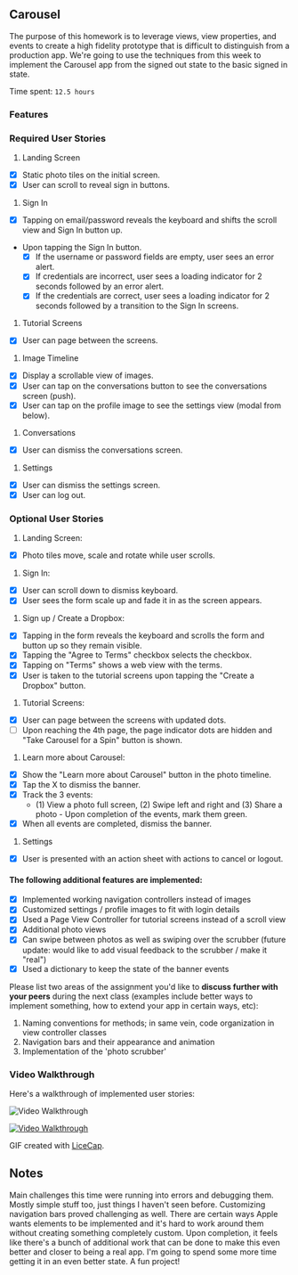## Carousel

The purpose of this homework is to leverage views, view properties, and events to create a high fidelity prototype that is difficult to distinguish from a production app. We're going to use the techniques from this week to implement the Carousel app from the signed out state to the basic signed in state.

Time spent: `12.5 hours`

### Features

### Required User Stories

1. Landing Screen
  - [X] Static photo tiles on the initial screen.
  - [X] User can scroll to reveal sign in buttons.
1. Sign In
  - [X] Tapping on email/password reveals the keyboard and shifts the scroll view and Sign In button up.
  - Upon tapping the Sign In button.
     - [X] If the username or password fields are empty, user sees an error alert.
     - [X] If credentials are incorrect, user sees a loading indicator for 2 seconds followed by an error alert.
     - [X] If the credentials are correct, user sees a loading indicator for 2 seconds followed by a transition to the Sign In screens.
1. Tutorial Screens
  - [X] User can page between the screens.
1. Image Timeline
  - [X] Display a scrollable view of images.
  - [X] User can tap on the conversations button to see the conversations screen (push).
  - [X] User can tap on the profile image to see the settings view (modal from below).
1. Conversations
  - [X] User can dismiss the conversations screen.
1. Settings
  - [X] User can dismiss the settings screen.
  - [X] User can log out.

### Optional User Stories

1. Landing Screen:  
  - [X] Photo tiles move, scale and rotate while user scrolls.
1. Sign In:
  - [X] User can scroll down to dismiss keyboard.
  - [X] User sees the form scale up and fade it in as the screen appears.
1. Sign up / Create a Dropbox:
  - [X] Tapping in the form reveals the keyboard and scrolls the form and button up so they remain visible.
  - [X] Tapping the "Agree to Terms" checkbox selects the checkbox.
  - [X] Tapping on "Terms" shows a web view with the terms.
  - [X] User is taken to the tutorial screens upon tapping the "Create a Dropbox" button.
1. Tutorial Screens:
  - [X] User can page between the screens with updated dots.
  - [ ] Upon reaching the 4th page, the page indicator dots are hidden and "Take Carousel for a Spin" button is shown.
1. Learn more about Carousel:
  - [X] Show the "Learn more about Carousel" button in the photo timeline.
  - [X] Tap the X to dismiss the banner.
  - [X] Track the 3 events:
     - (1) View a photo full screen, (2) Swipe left and right and (3) Share a photo  - Upon completion of the events, mark them green.
  - [X] When all events are completed, dismiss the banner.
1. Settings
  - [X] User is presented with an action sheet with actions to cancel or logout.


#### The following **additional** features are implemented:

- [X] Implemented working navigation controllers instead of images
- [X] Customized settings / profile images to fit with login details
- [X] Used a Page View Controller for tutorial screens instead of a scroll view
- [X] Additional photo views
- [X] Can swipe between photos as well as swiping over the scrubber (future update: would like to add visual feedback to the scrubber / make it "real")
- [X] Used a dictionary to keep the state of the banner events

Please list two areas of the assignment you'd like to **discuss further with your peers** during the next class (examples include better ways to implement something, how to extend your app in certain ways, etc):

1. Naming conventions for methods; in same vein, code organization in view controller classes
2. Navigation bars and their appearance and animation
3. Implementation of the 'photo scrubber'

### Video Walkthrough 

Here's a walkthrough of implemented user stories:

<img src='http://i.imgur.com/link/to/your/gif/file.gif' title='Video Walkthrough' width='' alt='Video Walkthrough' />

<a href="https://github.com/volovar/week-2-carousel-demo/blob/master/demo/carousel-demo.gif" target="_blank"><img src='/demo/carousel-demo.gif' title='Video Walkthrough' width='' alt='Video Walkthrough' /></a>

GIF created with [LiceCap](http://www.cockos.com/licecap/).

## Notes

Main challenges this time were running into errors and debugging them. Mostly simple stuff too, just things I haven't seen before. Customizing navigation bars proved challenging as well. There are certain ways Apple wants elements to be implemented and it's hard to work around them without creating something completely custom. Upon completion, it feels like there's a bunch of additional work that can be done to make this even better and closer to being a real app. I'm going to spend some more time getting it in an even better state. A fun project!

